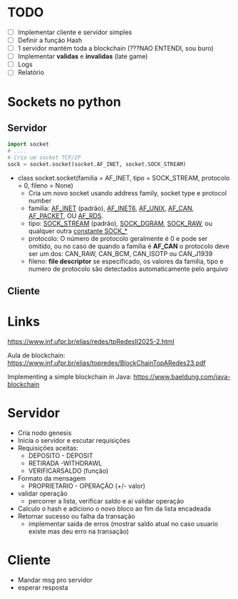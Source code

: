 # TODO

- [ ] Implementar cliente e servidor simples
- [ ] Definir a função Hash
- [ ] 1 servidor mantém toda a blockchain (???NAO ENTENDI, sou buro)
- [ ] Implementar **validas** e **invalidas** (late game)
- [ ] Logs
- [ ] Relatório

# Sockets no python

## Servidor

```python
import socket
# ....
# Cria um socket TCP/IP
sock = socket.socket(socket.AF_INET, socket.SOCK_STREAM)
```
* class socket.socket(familia = AF_INET, tipo = SOCK_STREAM, protocolo = 0, fileno = None)
    * Cria um novo socket usando address family, socket type e protocol number
    * familia: [AF_INET](https://docs.python.org/3/library/socket.html#socket.AF_INET) (padrão), [AF_INET6](https://docs.python.org/3/library/socket.html#socket.AF_INET6), [AF_UNIX](https://docs.python.org/3/library/socket.html#socket.AF_UNIX), [AF_CAN](https://docs.python.org/3/library/socket.html#socket.AF_CAN), [AF_PACKET](https://docs.python.org/3/library/socket.html#socket.AF_PACKET), OU [AF_RDS](https://docs.python.org/3/library/socket.html#socket.AF_RDS). 
    * tipo: [SOCK_STREAM](https://docs.python.org/3/library/socket.html#socket.SOCK_STREAM) (padrão), [SOCK_DGRAM](https://docs.python.org/3/library/socket.html#socket.SOCK_DGRAM), [SOCK_RAW](https://docs.python.org/3/library/socket.html#socket.SOCK_RAW), ou qualquer outra [constante SOCK_*](https://docs.python.org/3/library/socket.html#constants)
    * protocolo: O número de protocolo geralmente é 0 e pode ser omitido, ou no caso de quando a familia é **AF_CAN** o protocolo deve ser um dos: CAN_RAW, CAN_BCM, CAN_ISOTP ou CAN_J1939
    * fileno: **file descriptor** se especificado, os valores da familia, tipo e numero de protocolo são detectados automaticamente pelo arquivo


## Cliente


# Links

https://www.inf.ufpr.br/elias/redes/tpRedesII2025-2.html

Aula de blockchain: https://www.inf.ufpr.br/elias/topredes/BlockChainTopARedes23.pdf

Implementing a simple blockchain in Java: https://www.baeldung.com/java-blockchain


# Servidor

- Cria nodo genesis
- Inicia o servidor e escutar requisições
- Requisições aceitas:
   - DEPOSITO - DEPOSIT
   - RETIRADA -WITHDRAWL
   - VERIFICARSALDO (função)
- Formato da mensagem
   - PROPRIETARIO - OPERAÇÃO (+/- valor)
- validar operação
   - percorrer a lista, verificar saldo e ai validar operação
- Calculo o hash e adiciono o novo bloco ao fim da lista encadeada
- Retornar sucesso ou falha da transação
   - implementar saida de erros (mostrar saldo atual no caso usuario existe mas deu erro na transação) 
# Cliente
- Mandar msg pro servidor
- esperar resposta


